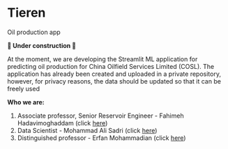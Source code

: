 # Tieren
Oil production app

**👷 Under construction 👷**

At the moment, we are developing the Streamlit ML application for predicting oil production for China Oilfield Services Limited (COSL). The application has already been created and uploaded in a private repository, however, for privacy reasons, the data should be updated so that it can be freely used

**Who we are:**
1. Associate professor, Senior Reservoir Engineer - Fahimeh Hadavimoghaddam (click [here](https://scholar.google.com/citations?user=kZSXOkcAAAAJ&hl=en))
2. Data Scientist - Mohammad Ali Sadri (click [here](https://ir.linkedin.com/in/mohammad-ali-sadri-77586b80))
3. Distinguished professor - Erfan Mohammadian (click [here](https://cn.linkedin.com/in/erfan-mohammadian-1b587267))
